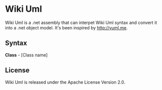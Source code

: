 Wiki Uml
===============

Wiki Uml is a .net assembly that can interpet Wiki Uml syntax and convert it into a .net object model. It's been inspired by http://yuml.me.

Syntax
---------------
**Class** - [Class name]

License
---------------
Wiki Uml is released under the Apache License Version 2.0.